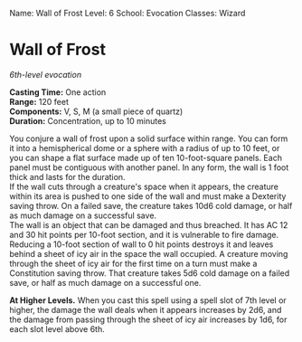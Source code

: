 Name: Wall of Frost
Level: 6
School: Evocation
Classes: Wizard

# Wall of Frost
_6th-level evocation_

**Casting Time:** One action    
**Range:** 120 feet    
**Components:** V, S, M (a small piece of quartz)    
**Duration:** Concentration, up to 10 minutes 

You conjure a wall of frost upon a solid surface within range. You can form it into a hemispherical dome or a sphere with a radius of up to 10 feet, or you can shape a flat surface made up of ten 10-foot-square panels. Each panel must be contiguous with another panel. In any form, the wall is 1 foot thick and lasts for the duration.    
If the wall cuts through a creature's space when it appears, the creature within its area is pushed to one side of the wall and must make a Dexterity saving throw. On a failed save, the creature takes 10d6 cold damage, or half as much damage on a successful save.    
The wall is an object that can be damaged and thus breached. It has AC 12 and 30 hit points per 10-foot section, and it is vulnerable to fire damage. Reducing a 10-foot section of wall to 0 hit points destroys it and leaves behind a sheet of icy air in the space the wall occupied. A creature moving through the sheet of icy air for the first time on a turn must make a Constitution saving throw. That creature takes 5d6 cold damage on a failed save, or half as much damage on a successful one. 

**At Higher Levels.** When you cast this spell using a spell slot of 7th level or higher, the damage the wall deals when it appears increases by 2d6, and the damage from passing through the sheet of icy air increases by 1d6, for each slot level above 6th. 
